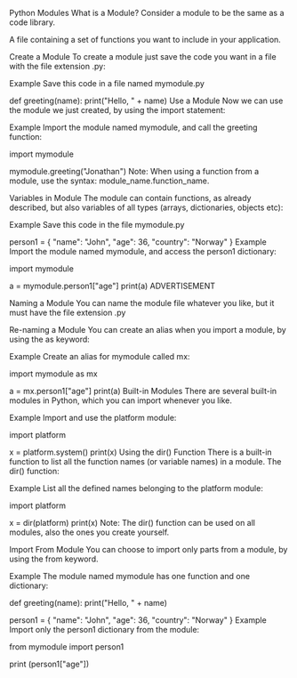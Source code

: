 Python Modules
What is a Module?
Consider a module to be the same as a code library.

A file containing a set of functions you want to include in your application.

Create a Module
To create a module just save the code you want in a file with the file extension .py:

Example
Save this code in a file named mymodule.py

def greeting(name):
  print("Hello, " + name)
Use a Module
Now we can use the module we just created, by using the import statement:

Example
Import the module named mymodule, and call the greeting function:

import mymodule

mymodule.greeting("Jonathan")
Note: When using a function from a module, use the syntax: module_name.function_name.

Variables in Module
The module can contain functions, as already described, but also variables of all types (arrays, dictionaries, objects etc):

Example
Save this code in the file mymodule.py

person1 = {
  "name": "John",
  "age": 36,
  "country": "Norway"
}
Example
Import the module named mymodule, and access the person1 dictionary:

import mymodule

a = mymodule.person1["age"]
print(a)
ADVERTISEMENT

Naming a Module
You can name the module file whatever you like, but it must have the file extension .py

Re-naming a Module
You can create an alias when you import a module, by using the as keyword:

Example
Create an alias for mymodule called mx:

import mymodule as mx

a = mx.person1["age"]
print(a)
Built-in Modules
There are several built-in modules in Python, which you can import whenever you like.

Example
Import and use the platform module:

import platform

x = platform.system()
print(x)
Using the dir() Function
There is a built-in function to list all the function names (or variable names) in a module. The dir() function:

Example
List all the defined names belonging to the platform module:

import platform

x = dir(platform)
print(x)
Note: The dir() function can be used on all modules, also the ones you create yourself.

Import From Module
You can choose to import only parts from a module, by using the from keyword.

Example
The module named mymodule has one function and one dictionary:

def greeting(name):
  print("Hello, " + name)

person1 = {
  "name": "John",
  "age": 36,
  "country": "Norway"
}
Example
Import only the person1 dictionary from the module:

from mymodule import person1

print (person1["age"])